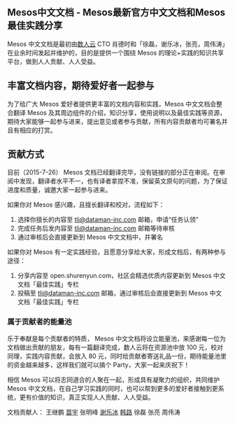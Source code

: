 ## Mesos中文文档 - Mesos最新官方中文文档和Mesos最佳实践分享

Mesos 中文文档是最初由[数人云](http://www.shurenyun.com/)  CTO 肖德时和「徐磊，谢乐冰，张亮，周伟涛」在业余时间发起并维护的，目的是提供一个围绕 Mesos 的理论+实践的知识共享平台，做到人人贡献、人人受益。

## 丰富文档内容，期待爱好者一起参与

为了给广大 Mesos 爱好者提供更丰富的文档内容和实践，Mesos 中文文档会整合翻译 Mesos 及其周边组件的介绍，知识分享，使用说明以及最佳实践等资源，期待大家能够一起参与进来，提出意见或者参与贡献，所有内容贡献者均可署名并且有相应的打赏。

## 贡献方式

目前（2015-7-26） Mesos 文档已经翻译完毕，没有链接的部分正在审阅。在审阅中发现，翻译者水平不一，也有译者拿捏不准，保留英文原句的问题，为了保证进度和质量，诚邀大家一起参与进来。

如果你对 Mesos 感兴趣，且擅长翻译和校对，流程如下：

1. 选择你擅长的内容至 tli@dataman-inc.com 邮箱，申请“任务认领”
2. 完成任务后发内容至 tli@dataman-inc.com 邮箱等待审核
3. 通过审核后会直接更新到 Mesos 中文文档中，并署名

如果你对 Mesos 有一定实践经验，且愿意分享给大家，形成文档后，有两种参与途径：

1. 分享内容至 open.shurenyun.com，社区会精选优质内容更新到 Mesos 中文文档「最佳实践」专栏
2. 投稿至 tli@dataman-inc.com 邮箱，通过审核后会直接更新到 Mesos 中文文档「最佳实践」专栏

### 属于贡献者的能量池

乐于奉献是每个贡献者的特质， Mesos 中文文档将设立能量池，来感谢每一位为文档做出贡献的朋友，每有一篇翻译完成，数人云将在资源池中放 100 元，校对同理，实践内容贡献，会放入 80 元，同时给贡献者寄送礼品一份，期待能量池里的资金越来越多，这样我们就可以搞个 Party，大家一起来庆祝下！

相信 Mesos 可以将志同道合的人聚在一起，形成具有凝聚力的组织，共同维护 Mesos 中文文档，在自己学习实践的同时，也可以帮到更多的爱好者接触到更系统，更有价值的知识，真正实现人人贡献、人人受益。

文档贡献人：
王继鹏 [苗宇](mailto:ymiao@dataman-inc.com) 张明峰 [谢乐冰](mailto:lbxie@dataman-inc.com) [韩路](mailto:lhan@dataman-inc.com)
徐磊 张亮 周伟涛
